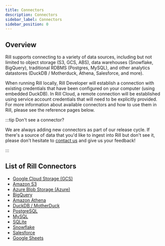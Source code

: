 ```yaml
---
title: Connectors
description: Connectors
sidebar_label: Connectors
sidebar_position: 0
---
```

## Overview

Rill supports connecting to a variety of data sources, including but not limited to object storage (S3, GCS, ABS), data warehouses (Snowflake, BigQuery), traditional RDBMS (Postgres, MySQL), and other analytics datastores (DuckDB / Motherduck, Athena, Salesforce, and more).

When running Rill locally, Rill Developer will establish a connection with existing credentials that have been configured on your computer (using embedded DuckDB). In Rill Cloud, a remote connection will be established using service account credentials that will need to be explicitly provided. For more information about available connectors and how to use them in Rill, please see the reference pages below.

:::tip Don't see a connector?

We are always adding new connectors as part of our release cycle. If there's a source of data that you'd like to ingest into Rill but don't see it, please don't hesitate to [contact us](contact.md) and give us your feedback!

:::

## List of Rill Connectors

- [Google Cloud Storage (GCS)](gcs.md)
- [Amazon S3](s3.md) 
- [Azure Blob Storage (Azure)](azure.md)
- [BigQuery](bigquery.md)
- [Amazon Athena](athena.md)
- [DuckDB / MotherDuck](motherduck.md)
- [PostgreSQL](postgres.md)
- [MySQL](mysql.md)
- [SQLite](sqlite.md)
- [Snowflake](snowflake.md)
- [Salesforce](salesforce.md)
- [Google Sheets](googlesheets.md)
